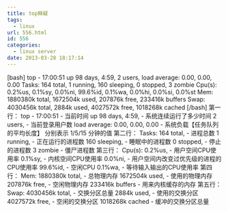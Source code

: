 ```yaml
---
title: top释疑
tags:
  - linux
url: 556.html
id: 556
categories:
  - linux server
date: 2013-03-28 18:17:14
---
```


\[bash\] top - 17:00:51 up 98 days, 4:59, 2 users, load average: 0.00, 0.00, 0.00 Tasks: 164 total, 1 running, 160 sleeping, 0 stopped, 3 zombie Cpu(s): 0.2%us, 0.1%sy, 0.0%ni, 99.6%id, 0.1%wa, 0.0%hi, 0.0%si, 0.0%st Mem: 1880380k total, 1672504k used, 207876k free, 233416k buffers Swap: 4030456k total, 2884k used, 4027572k free, 1018268k cached \[/bash\] 第一行： top - 17:00:51 - 当前时间 up 98 days, 4:59, - 系统连续运行了多少时间 2 users, - 当前登录用户数 load average: 0.00, 0.00, 0.00 - 系统负载【任务队列的平均长度】 分别表示 1/5/15 分钟的值 第二行： Tasks: 164 total, - 进程总数 1 running, - 正在运行的进程数 160 sleeping, - 睡眠中的进程数 0 stopped, - 停止的进程数 3 zombie - 僵尸进程数 第三行： Cpu(s): 0.2%us, - 用户空间CPU使用率 0.1%sy, - 内核空间CPU使用率 0.0%ni, - 用户空间内改变过优先级的进程的CPU使用率 99.6%id, - 空闲CPU 0.1%wa, - 等待输入输出的CPU使用率 第四行： Mem: 1880380k total, - 总物理内存 1672504k used, - 使用的物理内存 207876k free, - 空闲物理内存 233416k buffers - 用来内核缓存的内存 第五行： Swap: 4030456k total, - 交换分区总量 2884k used, - 使用的交换分区 4027572k free, - 空闲的交换分区 1018268k cached - 缓冲的交换分区总量